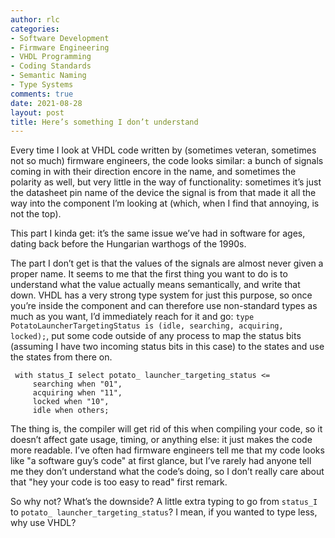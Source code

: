 ```yaml
---
author: rlc
categories:
- Software Development
- Firmware Engineering
- VHDL Programming
- Coding Standards
- Semantic Naming
- Type Systems
comments: true
date: 2021-08-28
layout: post
title: Here’s something I don’t understand
---
```


Every time I look at VHDL code written by (sometimes veteran, sometimes not so much) firmware engineers, the code looks similar: a bunch of signals coming in with their direction encore in the name, and sometimes the polarity as well, but very little in the way of functionality: sometimes it’s just the datasheet pin name of the device the signal is from that made it all the way into the component I’m looking at (which, when I find that annoying, is not the top). 

This part I kinda get: it’s the same issue we’ve had in software for ages, dating back before the Hungarian warthogs of the 1990s. 
<!--more-->
The part I don’t get is that the values of the signals are almost never given a proper name. It seems to me that the first thing you want to do is to understand what the value actually means semantically, and write that down. VHDL has a very strong type system for just this purpose, so once you’re inside the component and can therefore use non-standard types as much as you want, I’d immediately reach for it and go: `type PotatoLauncherTargetingStatus is (idle, searching, acquiring, locked);`, put some code outside of any process to map the status bits (assuming I have two incoming status bits in this case) to the states and use the states from there on. 

```
 with status_I select potato_ launcher_targeting_status <= 
     searching when "01",
     acquiring when "11",
     locked when "10",
     idle when others;
```

The thing is, the compiler will get rid of this when compiling your code, so it doesn’t affect gate usage, timing, or anything else: it just makes the code more readable. I’ve often had firmware engineers tell me that my code looks like "a software guy’s code" at first glance, but I’ve rarely had anyone tell me they don’t understand what the code’s doing, so I don’t really care about that "hey your code is too easy to read" first remark. 

So why not? What’s the downside? A little extra typing to go from `status_I` to `potato_ launcher_targeting_status`? I mean, if you wanted to type less, why use VHDL?